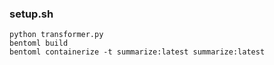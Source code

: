 ### setup.sh
```shell
python transformer.py
bentoml build
bentoml containerize -t summarize:latest summarize:latest
```
